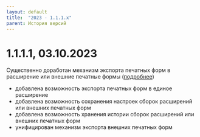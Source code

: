 ```yaml
---
layout: default
title:  "2023 - 1.1.1.х"
parent: История версий
---
```


# 1.1.1.1, 03.10.2023

Существенно доработан механизм экспорта печатных форм в расширение или внешние печатные формы ([подробнее](../guide/ch_02_15.html))
* добавлена возможность экспорта печатных форм в единое расширение
* добавлена возможность сохранения настроек сборок расширений или внешних печатных форм
* добавлена возможность хранения истории сборок расширений или внешних печатных форм
* унифицирован механизм экспорта внешних печатных форм